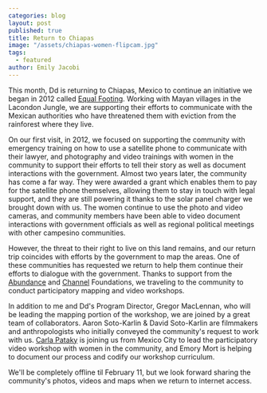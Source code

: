 ```yaml
---
categories: blog
layout: post
published: true
title: Return to Chiapas
image: "/assets/chiapas-women-flipcam.jpg"
tags: 
  - featured
author: Emily Jacobi
---
```


This month, Dd is returning to Chiapas, Mexico to continue an initiative we began in 2012 called [Equal Footing](http://www.digital-democracy.org/ourwork/chiapas/). Working with Mayan villages in the Lacondon Jungle, we are supporting their efforts to communicate with the Mexican authorities who have threatened them with eviction from the rainforest where they live. 

On our first visit, in 2012, we focused on supporting the community with emergency training on how to use a satellite phone to communicate with their lawyer, and photography and video trainings with women in the community to support their efforts to tell their story as well as document interactions with the government. Almost two years later, the community has come a far way. They were awarded a grant which enables them to pay for the satellite phone themselves, allowing them to stay in touch with legal support, and they are still powering it thanks to the solar panel charger we brought down with us. The women continue to use the photo and video cameras, and community members have been able to video document interactions with government officials as well as regional political meetings with other campesino communities.

However, the threat to their right to live on this land remains, and our return trip coincides with efforts by the government to map the areas. One of these communities has requested we return to help them continue their efforts to dialogue with the government. Thanks to support from the [Abundance](http://www.abundance.org/) and [Channel](http://www.channelfoundation.org/) Foundations, we traveling to the community to conduct participatory mapping and video workshops.

In addition to me and Dd's Program Director, Gregor MacLennan, who will be leading the mapping portion of the workshop, we are joined by a great team of collaborators. Aaron Soto-Karlin & David Soto-Karlin are filmmakers and anthropologists who initially conveyed the community's request to work with us. [Carla Pataky](http://carlapataky.com/) is joining us from Mexico City to lead the participatory video workshop with women in the community, and Emory Mort is helping to document our process and codify our workshop curriculum.

We'll be completely offline til February 11, but we look forward sharing the community's photos, videos and maps when we return to internet access.